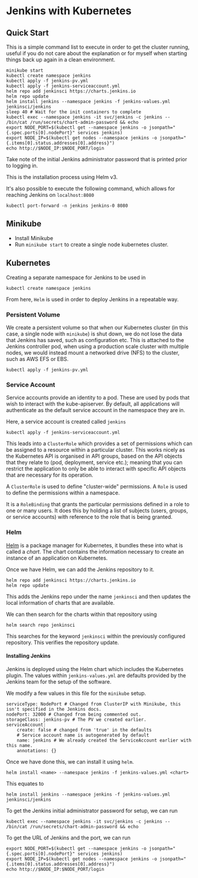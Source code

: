 # Jenkins with Kubernetes

## Quick Start

This is a simple command list to execute in order to get the cluster running, useful if you do not care about the explanation or for myself when starting things back up again in a clean environment.

    minikube start
    kubectl create namespace jenkins
    kubectl apply -f jenkins-pv.yml
    kubectl apply -f jenkins-serviceaccount.yml
    helm repo add jenkinsci https://charts.jenkins.io
    helm repo update
    helm install jenkins --namespace jenkins -f jenkins-values.yml jenkinsci/jenkins
    sleep 40 # Wait for the init containers to complete
    kubectl exec --namespace jenkins -it svc/jenkins -c jenkins -- /bin/cat /run/secrets/chart-admin-password && echo
    export NODE_PORT=$(kubectl get --namespace jenkins -o jsonpath="{.spec.ports[0].nodePort}" services jenkins)
    export NODE_IP=$(kubectl get nodes --namespace jenkins -o jsonpath="{.items[0].status.addresses[0].address}")
    echo http://$NODE_IP:$NODE_PORT/login

Take note of the initial Jenkins administrator password that is printed prior to logging in.

This is the installation process using Helm v3.

It's also possible to execute the following command, which allows for reaching Jenkins on `localhost:8080`

    kubectl port-forward -n jenkins jenkins-0 8080

## Minikube

* Install Minikube
* Run `minikube start` to create a single node kubernetes cluster.

## Kubernetes

Creating a separate namespace for Jenkins to be used in

    kubectl create namespace jenkins

From here, `Helm` is used in order to deploy Jenkins in a repeatable way.

### Persistent Volume

We create a persistent volume so that when our Kubernetes cluster (in this case, a single node with `minikube`) is shut down, we do not lose the data that Jenkins has saved, such as configuration etc. This is attached to the Jenkins controller pod, when using a production scale cluster with multiple nodes, we would instead mount a networked drive (NFS) to the cluster, such as AWS EFS or EBS.

    kubectl apply -f jenkins-pv.yml

### Service Account

Service accounts provide an identity to a pod. These are used by pods that wish to interact with the kube-apiserver. By default, all applications will authenticate as the default service account in the namespace they are in.

Here, a service account is created called `jenkins`

    kubectl apply -f jenkins-serviceaccount.yml

This leads into a `ClusterRole` which provides a set of permissions which can be assigned to a resource within a particular cluster. This works nicely as the Kubernetes API is organised in API groups, based on the API objects that they relate to (pod, deployment, service etc.); meaning that you can restrict the application to only be able to interact with specific API objects that are necessary for its operation.

A `ClusterRole` is used to define "cluster-wide" permissions. A `Role` is used to define the permissions within a namespace.

It is a `RoleBinding` that grants the particular permissions defined in a role to one or many users. It does this by holding a list of subjects (users, groups, or service accounts) with reference to the role that is being granted.

### Helm

[Helm](https://helm.sh/docs/intro/install/) is a package manager for Kubernetes, it bundles these into what is called a *chart*. The chart contains the information necessary to create an instance of an application on Kubernetes.

Once we have Helm, we can add the Jenkins repository to it.

    helm repo add jenkinsci https://charts.jenkins.io
    helm repo update

This adds the Jenkins repo under the name `jenkinsci` and then updates the local information of charts that are available.

We can then search for the charts within that repository using

    helm search repo jenkinsci

This searches for the keyword `jenkinsci` within the previously configured repository. This verifies the repository update.


#### Installing Jenkins

Jenkins is deployed using the Helm chart which includes the Kubernetes plugin. The values within `jenkins-values.yml` are defaults provided by the Jenkins team for the setup of the software.

We modify a few values in this file for the `minikube` setup.

    serviceType: NodePort # Changed from ClusterIP with Minikube, this isn't specified in the Jenkins docs.
    nodePort: 32000 # Changed from being commented out.
    storageClass: jenkins-pv # The PV we created earlier.
    serviceAccount:
        create: false # changed from 'true' in the defaults
        # Service account name is autogenerated by default
        name: jenkins # We already created the ServiceAccount earlier with this name.
        annotations: {}

Once we have done this, we can install it using `helm`.

    helm install <name> --namespace jenkins -f jenkins-values.yml <chart>

This equates to

    helm install jenkins --namespace jenkins -f jenkins-values.yml jenkinsci/jenkins

To get the Jenkins initial administrator password for setup, we can run

    kubectl exec --namespace jenkins -it svc/jenkins -c jenkins -- /bin/cat /run/secrets/chart-admin-password && echo

To get the URL of Jenkins and the port, we can run

    export NODE_PORT=$(kubectl get --namespace jenkins -o jsonpath="{.spec.ports[0].nodePort}" services jenkins)
    export NODE_IP=$(kubectl get nodes --namespace jenkins -o jsonpath="{.items[0].status.addresses[0].address}")
    echo http://$NODE_IP:$NODE_PORT/login